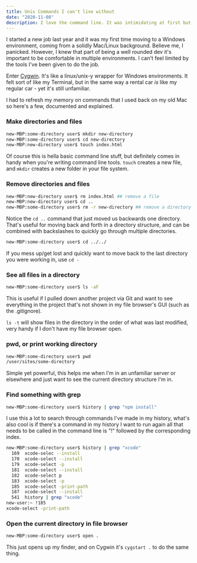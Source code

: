 ```yaml
---
title: Unix Commands I can't live without
date: "2020-11-08"
description: I love the command line. It was intimidating at first but now I don't know what I did without it.
---
```


I started a new job last year and it was my first time moving to a Windows environment, coming from a solidly Mac/Linux background. Believe me, I panicked. However, I knew that part of being a well rounded dev it's important to be comfortable in multiple environments. I can't feel limited by the tools I've been given to do the job.

Enter [Cygwin](https://www.cygwin.com/). It's like a linux/unix-y wrapper for Windows environments. It felt sort of like my Terminal, but in the same way a rental car *is* like my regular car - yet it's still unfamiliar.

I had to refresh my memory on commands that I used back on my old Mac so here's a few, documented and explained.

### Make directories and files

```bash
new-MBP:some-directory user$ mkdir new-directory
new-MBP:some-directory user$ cd new-directory
new-MBP:new-directory user$ touch index.html
```

Of course this is hella basic command line stuff, but definitely comes in handy when you're writing command line tools. `touch` creates a new file, and `mkdir` creates a new folder in your file system.

### Remove directories and files

```bash
new-MBP:new-directory user$ rm index.html ## remove a file
new-MBP:new-directory user$ cd ..
new-MBP:some-directory user$ rm -r new-directory ## remove a directory
```

Notice the `cd ..` command that just moved us backwards one directory. That's useful for moving back and forth in a directory structure, and can be combined with backslashes to quickly go through multiple directories.

```bash
new-MBP:some-directory user$ cd ../../
```

If you mess up/get lost and quickly want to move back to the last directory you were working in, use `cd -`

### See all files in a directory

```bash
new-MBP:some-directory user$ ls -aF
```

This is useful if I pulled down another project via Git and want to see everything in the project that's not shown in my file browser's GUI (such as the .gitignore).

`ls -t` will show files in the directory in the order of what was last modified, very handy if I don't have my file browser open.

### pwd, or print working directory

```bash
new-MBP:some-directory user$ pwd
/user/sites/some-directory
```

Simple yet powerful, this helps me when I'm in an unfamiliar server or elsewhere and just want to see the current directory structure I'm in.

### Find something with grep

```bash
new-MBP:some-directory user$ history | grep "npm install"
```

I use this a lot to search through commands I've made in my history, what's also cool is if there's a command in my history I want to run again all that needs to be called in the command line is "!" followed by the corresponding index.

```bash
new-MBP:some-directory user$ history | grep "xcode"
  169  xcode-selec --install
  170  xcode-select --install
  179  xcode-select -p
  181  xcode-select --install
  182  xcode-select p
  183  xcode-select -p
  185  xcode-select -print-path
  187  xcode-select --install
  541  history | grep "xcode"
new-user:~ !185
xcode-select -print-path
```

### Open the current directory in file browser

```bash
new-MBP:some-directory user$ open .
```

This just opens up my finder, and on Cygwin it's `cygstart .` to do the same thing.
